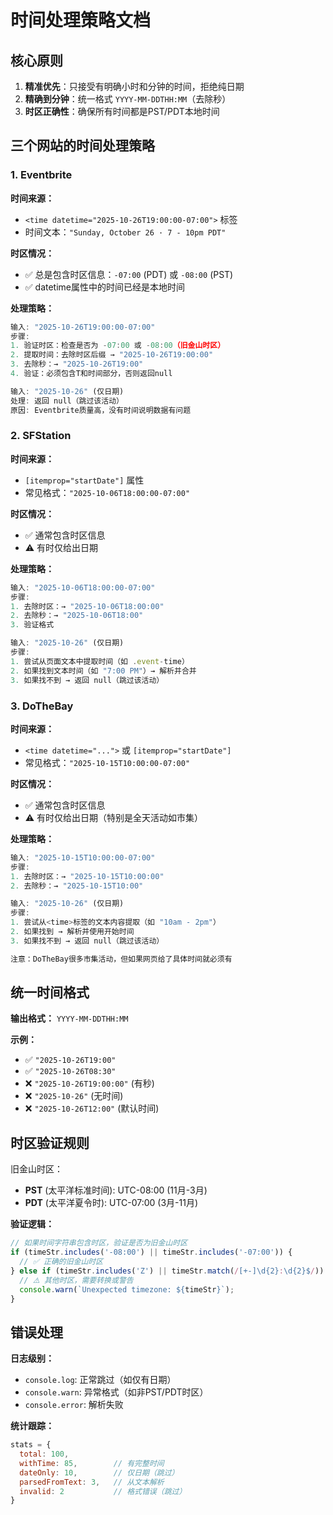 # 时间处理策略文档

## 核心原则
1. **精准优先**：只接受有明确小时和分钟的时间，拒绝纯日期
2. **精确到分钟**：统一格式 `YYYY-MM-DDTHH:MM`（去除秒）
3. **时区正确性**：确保所有时间都是PST/PDT本地时间

## 三个网站的时间处理策略

### 1. Eventbrite

**时间来源：**
- `<time datetime="2025-10-26T19:00:00-07:00">` 标签
- 时间文本：`"Sunday, October 26 · 7 - 10pm PDT"`

**时区情况：**
- ✅ 总是包含时区信息：`-07:00` (PDT) 或 `-08:00` (PST)
- ✅ datetime属性中的时间已经是本地时间

**处理策略：**
```javascript
输入: "2025-10-26T19:00:00-07:00"
步骤:
1. 验证时区：检查是否为 -07:00 或 -08:00（旧金山时区）
2. 提取时间：去除时区后缀 → "2025-10-26T19:00:00"
3. 去除秒：→ "2025-10-26T19:00"
4. 验证：必须包含T和时间部分，否则返回null

输入: "2025-10-26" (仅日期)
处理: 返回 null（跳过该活动）
原因: Eventbrite质量高，没有时间说明数据有问题
```

### 2. SFStation

**时间来源：**
- `[itemprop="startDate"]` 属性
- 常见格式：`"2025-10-06T18:00:00-07:00"`

**时区情况：**
- ✅ 通常包含时区信息
- ⚠️ 有时仅给出日期

**处理策略：**
```javascript
输入: "2025-10-06T18:00:00-07:00"
步骤:
1. 去除时区：→ "2025-10-06T18:00:00"
2. 去除秒：→ "2025-10-06T18:00"
3. 验证格式

输入: "2025-10-26" (仅日期)
步骤:
1. 尝试从页面文本中提取时间（如 .event-time）
2. 如果找到文本时间（如 "7:00 PM"）→ 解析并合并
3. 如果找不到 → 返回 null（跳过该活动）
```

### 3. DoTheBay

**时间来源：**
- `<time datetime="...">` 或 `[itemprop="startDate"]`
- 常见格式：`"2025-10-15T10:00:00-07:00"`

**时区情况：**
- ✅ 通常包含时区信息
- ⚠️ 有时仅给出日期（特别是全天活动如市集）

**处理策略：**
```javascript
输入: "2025-10-15T10:00:00-07:00"
步骤:
1. 去除时区：→ "2025-10-15T10:00:00"
2. 去除秒：→ "2025-10-15T10:00"

输入: "2025-10-26" (仅日期)
步骤:
1. 尝试从<time>标签的文本内容提取（如 "10am - 2pm"）
2. 如果找到 → 解析并使用开始时间
3. 如果找不到 → 返回 null（跳过该活动）

注意：DoTheBay很多市集活动，但如果网页给了具体时间就必须有
```

## 统一时间格式

**输出格式：** `YYYY-MM-DDTHH:MM`

**示例：**
- ✅ `"2025-10-26T19:00"`
- ✅ `"2025-10-26T08:30"`
- ❌ `"2025-10-26T19:00:00"` (有秒)
- ❌ `"2025-10-26"` (无时间)
- ❌ `"2025-10-26T12:00"` (默认时间)

## 时区验证规则

旧金山时区：
- **PST** (太平洋标准时间): UTC-08:00 (11月-3月)
- **PDT** (太平洋夏令时): UTC-07:00 (3月-11月)

**验证逻辑：**
```javascript
// 如果时间字符串包含时区，验证是否为旧金山时区
if (timeStr.includes('-08:00') || timeStr.includes('-07:00')) {
  // ✅ 正确的旧金山时区
} else if (timeStr.includes('Z') || timeStr.match(/[+-]\d{2}:\d{2}$/)) {
  // ⚠️ 其他时区，需要转换或警告
  console.warn(`Unexpected timezone: ${timeStr}`);
}
```

## 错误处理

**日志级别：**
- `console.log`: 正常跳过（如仅有日期）
- `console.warn`: 异常格式（如非PST/PDT时区）
- `console.error`: 解析失败

**统计跟踪：**
```javascript
stats = {
  total: 100,
  withTime: 85,        // 有完整时间
  dateOnly: 10,        // 仅日期（跳过）
  parsedFromText: 3,   // 从文本解析
  invalid: 2           // 格式错误（跳过）
}
```
